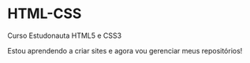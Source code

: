 # HTML-CSS
 Curso Estudonauta HTML5 e CSS3

 Estou aprendendo a criar sites e agora vou gerenciar meus repositórios!
